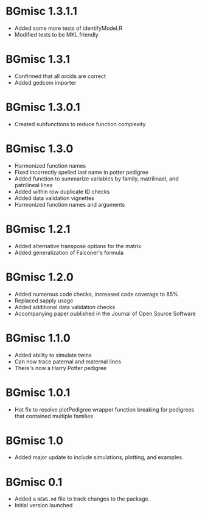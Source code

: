 # BGmisc 1.3.1.1
* Added some more tests of identifyModel.R
* Modified tests to be MKL friendly

# BGmisc 1.3.1
* Confirmed that all orcids are correct
* Added gedcom importer

# BGmisc 1.3.0.1
* Created subfunctions to reduce function complexity

# BGmisc 1.3.0
* Harmonized function names
* Fixed incorrectly spelled last name in potter pedigree
* Added function to summarize variables by family, matrilinael, and patrilineal lines
* Added within row duplicate ID checks
* Added data validation vignettes
* Harmonized function names and arguments

# BGmisc 1.2.1

* Added alternative transpose options for the matrix
* Added generalization of Falconer's formula

# BGmisc 1.2.0

* Added numerous code checks, increased code coverage to 85%
* Replaced sapply usage
* Added additional data validation checks
* Accompanying paper published in the Journal of Open Source Software

# BGmisc 1.1.0

* Added ability to simulate twins
* Can now trace paternal and maternal lines
* There's now a Harry Potter pedigree

# BGmisc 1.0.1

* Hot fix to resolve plotPedigree wrapper function breaking for pedigrees that contained multiple families

# BGmisc 1.0

* Added major update to include simulations, plotting, and examples.

# BGmisc 0.1

* Added a `NEWS.md` file to track changes to the package.
* Initial version launched
